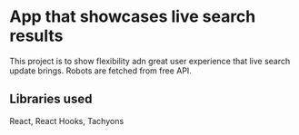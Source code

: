 # App that showcases live search results

This project is to show flexibility adn great user experience that live search update brings. Robots are fetched from free API.

## Libraries used

React, React Hooks, Tachyons
